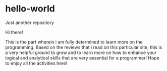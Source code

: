 # hello-world
Just another repository

Hi there!

This is the part wherein i am fully determined to learn more on the programming. Based on the reviews that i read on this particular site, this is a very helpful ground to grow and to learn more on how to enhance your logical and analytical skills that are very essential for a programmer! Hope to enjoy all the activities here!
